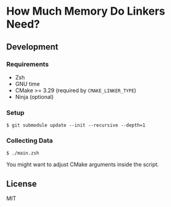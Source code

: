 # How Much Memory Do Linkers Need?

## Development

### Requirements

- Zsh
- GNU time
- CMake >= 3.29 (required by `CMAKE_LINKER_TYPE`)
- Ninja (optional)

### Setup

```console
$ git submodule update --init --recursive --depth=1
```

### Collecting Data

```console
$ ./main.zsh
```

You might want to adjust CMake arguments inside the script.

## License

MIT
